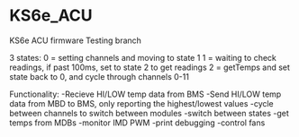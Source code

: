 # KS6e_ACU
KS6e ACU firmware
Testing branch

3 states:
0 = setting channels and moving to state 1
1 = waiting to check readings, if past 100ms, set to state 2 to get readings
2 = getTemps and set state back to 0, and cycle through channels 0-11

Functionality:
-Recieve HI/LOW temp data from BMS
-Send HI/LOW temp data from MBD to BMS, only reporting the highest/lowest values
-cycle between channels to switch between modules
-switch between states
-get temps from MDBs
-monitor IMD PWM 
-print debugging
-control fans